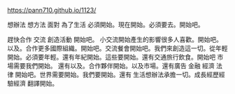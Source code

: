 https://pann710.github.io/1123/

想辦法 想方法 面對 為了生活 必須開始。現在開始。必須要去。開始吧。

趕快合作 交流 創造活動 開始吧。 小交流開始產生的影響很多人喜歡。開始吧。以及。合作更多國際組織。開始吧。交流餐會開始吧。我們來創造這一切。從年輕開始。必須要年輕。還有年紀開始。這些要開始。還有交通旅行飲食。開始吧 市場需要我們開始。
還有以及。合作夥伴開始。以及市場。還有廣告 金融 經濟 法律 開始吧。世界需要開始。我們要開始。還有
生活想辦法承擔一切。成長經歷經驗經濟 翻譯開始。
